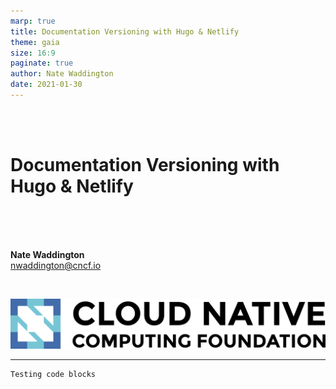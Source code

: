 ```yaml
---
marp: true
title: Documentation Versioning with Hugo & Netlify
theme: gaia
size: 16:9
paginate: true
author: Nate Waddington
date: 2021-01-30
---
```

<!-- _paginate: false -->
<br />
<br />

# <!-- fit --> Documentation Versioning with Hugo & Netlify

<br />
<br />
<br />

__Nate Waddington__  
nwaddington@cncf.io

<br />

![width:300](../assets/cncf-color.png)

---

```
Testing code blocks
```
